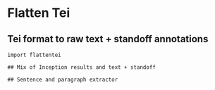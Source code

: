 # Flatten Tei

## Tei format to raw text + standoff annotations

```
import flattentei

## Mix of Inception results and text + standoff

## Sentence and paragraph extractor
